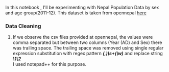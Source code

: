 In this notebook , I'll be experimenting with Nepal Population Data by sex and age group(2011-12).
This dataset is  taken  from opennepal [here](https://github.com/opennepal/odp-census/blob/master/Population%20by%20sex%20and%20age-group/data.csv)

### Data Cleaning
1. If we observe the csv files provided at opennepal, the values were comma separated but between two columns (Year (AD) and Sex) there was trailing space. The trailing space was removed using single regular expression substitution with regex pattern <b>*(,)\s+(\w)*</b>
and replace string <b>*\1\2*</b> <br>
 I used notepad++ for this purpose.
 
 
